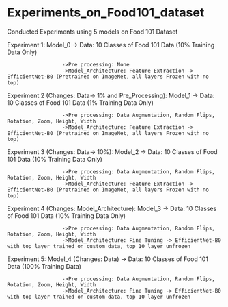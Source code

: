 # Experiments_on_Food101_dataset
Conducted Experiments using 5 models on Food 101 Dataset

Experiment 1: Model_0 -> Data: 10 Classes of Food 101 Data (10% Training Data Only)

                      ->Pre processing: None
                      ->Model_Architecture: Feature Extraction -> EfficientNet-B0 (Pretrained on ImageNet, all layers Frozen with no top)
                      
Experiment 2 (Changes: Data-> 1% and Pre_Processing): Model_1 -> Data: 10 Classes of Food 101 Data (1% Training Data Only)

                      ->Pre processing: Data Augmentation, Random Flips, Rotation, Zoom, Height, Width
                      ->Model_Architecture: Feature Extraction -> EfficientNet-B0 (Pretrained on ImageNet, all layers Frozen with no top)                      
                  
Experiment 3 (Changes: Data-> 10%): Model_2 -> Data: 10 Classes of Food 101 Data (10% Training Data Only)

                      ->Pre processing: Data Augmentation, Random Flips, Rotation, Zoom, Height, Width
                      ->Model_Architecture: Feature Extraction -> EfficientNet-B0 (Pretrained on ImageNet, all layers Frozen with no top)

Experiment 4 (Changes: Model_Architecture): Model_3 -> Data: 10 Classes of Food 101 Data (10% Training Data Only)

                      ->Pre processing: Data Augmentation, Random Flips, Rotation, Zoom, Height, Width
                      ->Model_Architecture: Fine Tuning -> EfficientNet-B0 with top layer trained on custom data, top 10 layer unfrozen   

Experiment 5: Model_4 (Changes: Data) -> Data: 10 Classes of Food 101 Data (100% Training Data)

                      ->Pre processing: Data Augmentation, Random Flips, Rotation, Zoom, Height, Width
                      ->Model_Architecture: Fine Tuning -> EfficientNet-B0 with top layer trained on custom data, top 10 layer unfrozen                       
